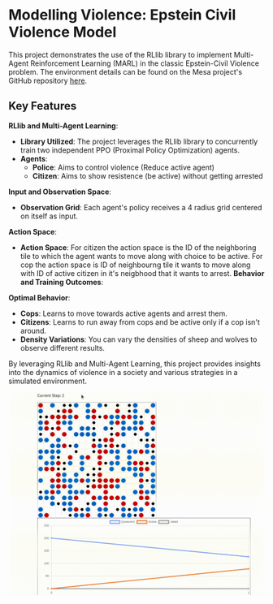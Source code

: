 # Modelling Violence: Epstein Civil Violence Model

This project demonstrates the use of the RLlib library to implement Multi-Agent Reinforcement Learning (MARL) in the classic Epstein-Civil Violence problem. The environment details can be found on the Mesa project's GitHub repository [here](https://github.com/projectmesa/mesa-examples/tree/main/examples/epstein_civil_violence).

## Key Features

**RLlib and Multi-Agent Learning**:
- **Library Utilized**: The project leverages the RLlib library to concurrently train two independent PPO (Proximal Policy Optimization) agents.
- **Agents**:
  - **Police**: Aims to control violence (Reduce active agent)
  - **Citizen**: Aims to show resistence (be active) without getting arrested

**Input and Observation Space**:
- **Observation Grid**: Each agent's policy receives a 4 radius grid centered on itself as input.

**Action Space**:
- **Action Space**: For citizen the action space is the ID of the neighboring tile to which the agent wants to move along with choice to be active. For cop the action space is ID of neighbourng tile it wants to move along with ID of active citizen in it's neigbhood that it wants to arrest.
**Behavior and Training Outcomes**:

**Optimal Behavior**:
  - **Cops**: Learns to move towards active agents and arrest them.
  - **Citizens**: Learns to run away from cops and be active only if a cop isn't around.
- **Density Variations**: You can vary the densities of sheep and wolves to observe different results.

By leveraging RLlib and Multi-Agent Learning, this project provides insights into the dynamics of violence in a society and various strategies in a simulated environment.


<p align="center">
<img src="resources/epstein.gif" width="500" height="400">
</p>
